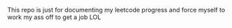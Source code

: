 This repo is just for documenting my leetcode progress and force myself to work my ass off to get a job LOL
